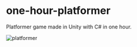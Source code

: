 # one-hour-platformer
Platformer game made in Unity with C# in one hour.

![platformer](https://user-images.githubusercontent.com/54961512/138607682-517476b6-7d27-4d7b-b2e8-f4ef243e35d9.gif)

